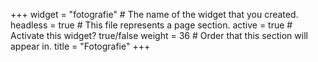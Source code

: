 +++
widget = "fotografie"  # The name of the widget that you created.
headless = true  # This file represents a page section.
active = true  # Activate this widget? true/false
weight = 36  # Order that this section will appear in.
title = "Fotografie"
+++




